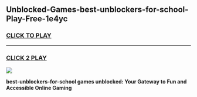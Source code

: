 
## Unblocked-Games-best-unblockers-for-school-Play-Free-1e4yc
<h3>
<a href="https://premium76.site?title=best-unblockers-for-school&ref=21A">CLICK TO PLAY</a></h3>
<hr>

<h3>
<a href="https://premium76.site?title=best-unblockers-for-school&ref=21A">CLICK 2 PLAY</a>
  
</h3>

<a href="https://premium76.site?title=best-unblockers-for-school&ref=21A"><img src="https://clearcache.store/games.png"></a>


**best-unblockers-for-school games unblocked: Your Gateway to Fun and Accessible Online Gaming**
